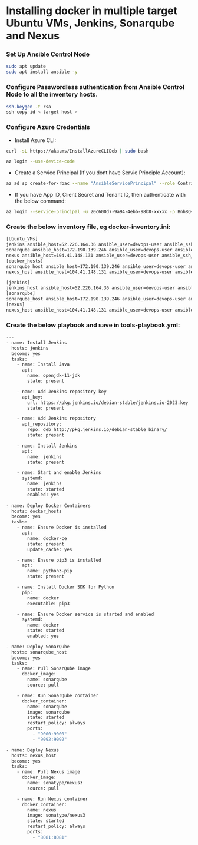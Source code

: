 # Installing docker in multiple target Ubuntu VMs, Jenkins, Sonarqube and Nexus 

### Set Up Ansible Control Node
```bash
sudo apt update
sudo apt install ansible -y
```

### Configure Passwordless authentication from Ansible Control Node to all the inventory hosts.
```bash
ssh-keygen -t rsa
ssh-copy-id < target host >
```
### Configure Azure Credentials
 - Install Azure CLI:
 ```bash
 curl -sL https://aka.ms/InstallAzureCLIDeb | sudo bash
 ```
 ```bash
 az login --use-device-code
 ```
 - Create a Service Principal (If you dont have Servie Principle Account):
 ```bash
 az ad sp create-for-rbac --name "AnsibleServicePrincipal" --role Contributor --scopes /subscriptions/abcd-xxxx
 ```

 - If you have App ID, Client Secret and Tenant ID, then authenticate with the below command:
 ```bash
 az login --service-principal -u 20c600d7-9a94-4ebb-98b8-xxxxx -p Bnh8Q~nvPP1VZ9bwomSO5vpTlwYW5jxxxxxx --tenant 84f1e4ea-8554-43e1-8709-f0bxxxxxxx
 ```

### Create the below inventory file, eg docker-inventory.ini:
```bash
[Ubuntu_VMs]
jenkins ansible_host=52.226.164.36 ansible_user=devops-user ansible_ssh_common_args='-o StrictHostKeyChecking=no'
sonarqube ansible_host=172.190.139.246 ansible_user=devops-user ansible_ssh_common_args='-o StrictHostKeyChecking=no'
nexus ansible_host=104.41.148.131 ansible_user=devops-user ansible_ssh_common_args='-o StrictHostKeyChecking=no'
[docker_hosts]
sonarqube_host ansible_host=172.190.139.246 ansible_user=devops-user ansible_ssh_common_args='-o StrictHostKeyChecking=no'
nexus_host ansible_host=104.41.148.131 ansible_user=devops-user ansible_ssh_common_args='-o StrictHostKeyChecking=no'

[jenkins]
jenkins_host ansible_host=52.226.164.36 ansible_user=devops-user ansible_ssh_common_args='-o StrictHostKeyChecking=no'
[sonarqube]
sonarqube_host ansible_host=172.190.139.246 ansible_user=devops-user ansible_ssh_common_args='-o StrictHostKeyChecking=no'
[nexus]
nexus_host ansible_host=104.41.148.131 ansible_user=devops-user ansible_ssh_common_args='-o StrictHostKeyChecking=no'

```
### Create the below playbook and save in tools-playbook.yml:

```bash
---
- name: Install Jenkins
  hosts: jenkins
  become: yes
  tasks:
    - name: Install Java
      apt:
        name: openjdk-11-jdk
        state: present

    - name: Add Jenkins repository key
      apt_key:
        url: https://pkg.jenkins.io/debian-stable/jenkins.io-2023.key
        state: present

    - name: Add Jenkins repository
      apt_repository:
        repo: deb http://pkg.jenkins.io/debian-stable binary/
        state: present

    - name: Install Jenkins
      apt:
        name: jenkins
        state: present

    - name: Start and enable Jenkins
      systemd:
        name: jenkins
        state: started
        enabled: yes
        
- name: Deploy Docker Containers
  hosts: docker_hosts
  become: yes
  tasks:
    - name: Ensure Docker is installed
      apt:
        name: docker-ce
        state: present
        update_cache: yes

    - name: Ensure pip3 is installed
      apt:
        name: python3-pip
        state: present

    - name: Install Docker SDK for Python
      pip:
        name: docker
        executable: pip3

    - name: Ensure Docker service is started and enabled
      systemd:
        name: docker
        state: started
        enabled: yes

- name: Deploy SonarQube
  hosts: sonarqube_host
  become: yes
  tasks:
    - name: Pull SonarQube image
      docker_image:
        name: sonarqube
        source: pull

    - name: Run SonarQube container
      docker_container:
        name: sonarqube
        image: sonarqube
        state: started
        restart_policy: always
        ports:
          - "9000:9000"
          - "9092:9092"

- name: Deploy Nexus
  hosts: nexus_host
  become: yes
  tasks:
    - name: Pull Nexus image
      docker_image:
        name: sonatype/nexus3
        source: pull

    - name: Run Nexus container
      docker_container:
        name: nexus
        image: sonatype/nexus3
        state: started
        restart_policy: always
        ports:
          - "8081:8081"

```